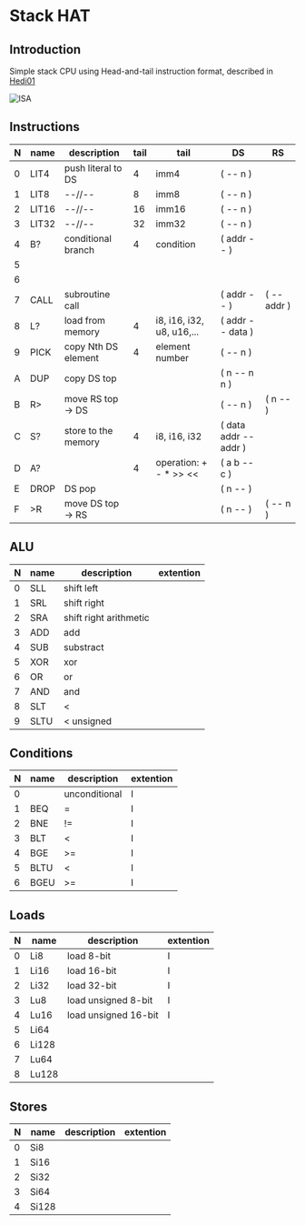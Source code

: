 # Stack HAT
## Introduction
Simple stack CPU using Head-and-tail instruction format, described in [Hedi01](http://www.cs.berkeley.edu/~krste/papers/hat-cases2001.pdf)

![ISA](https://rawgit.com/drom/quark/master/isa.svg)

## Instructions

| N | name  | description         | tail | tail                      | DS                    | RS
|---| ----- | ------------------- | ---- | ------------------------- | --------------------- | --------
| 0 | LIT4  | push literal to DS  | 4    | imm4                      | ( -- n )              |
| 1 | LIT8  | --//--              | 8    | imm8                      | ( -- n )              |
| 2 | LIT16 | --//--              | 16   | imm16                     | ( -- n )              |
| 3 | LIT32 | --//--              | 32   | imm32                     | ( -- n )              |
| 4 | B?    | conditional branch  | 4    | condition                 | ( addr -- )           |
| 5 |       |                     |      |                           |                       |
| 6 |       |                     |      |                           |                       |
| 7 | CALL  | subroutine call     |      |                           | ( addr -- )           | ( -- addr )
| 8 | L?    | load from memory    | 4    | i8, i16, i32, u8, u16,... | ( addr -- data )      |
| 9 | PICK  | copy Nth DS element | 4    | element number            | ( -- n )              |
| A | DUP   | copy DS top         |      |                           | ( n -- n n )          |
| B | R>    | move RS top -> DS   |      |                           | ( -- n )              | ( n -- )
| C | S?    | store to the memory | 4    | i8, i16, i32              | ( data addr -- addr ) |
| D | A?    |                     | 4    | operation: + - * >> <<    | ( a b -- c )          |
| E | DROP  | DS pop              |      |                           | ( n -- )              |
| F | >R    | move DS top -> RS   |      |                           | ( n -- )              | ( -- n )

## ALU

| N | name | description | extention
|---|------|-------------|-----------
| 0 | SLL  | shift left
| 1 | SRL  | shift right
| 2 | SRA  | shift right arithmetic
| 3 | ADD  | add
| 4 | SUB  | substract
| 5 | XOR  | xor
| 6 | OR   | or
| 7 | AND  | and
| 8 | SLT  | <
| 9 | SLTU | < unsigned

## Conditions

| N | name | description   | extention
|---|------|---------------|-----------
| 0 |      | unconditional | I
| 1 | BEQ  | =             | I
| 2 | BNE  | !=            | I
| 3 | BLT  | <             | I
| 4 | BGE  | >=            | I
| 5 | BLTU | <             | I
| 6 | BGEU | >=            | I

## Loads

| N | name | description | extention
|---|------|-------------|-----------
| 0 | Li8  | load 8-bit  | I
| 1 | Li16 | load 16-bit | I
| 2 | Li32 | load 32-bit | I
| 3 | Lu8  | load unsigned 8-bit | I
| 4 | Lu16 | load unsigned 16-bit | I
| 5 | Li64
| 6 | Li128
| 7 | Lu64
| 8 | Lu128

## Stores

| N | name | description | extention
|---|------|-------------|-----------
| 0 | Si8  |
| 1 | Si16 |
| 2 | Si32 |
| 3 | Si64 |
| 4 | Si128|
